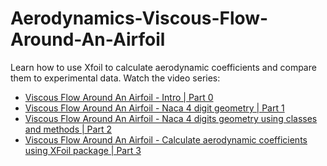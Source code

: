# Aerodynamics-Viscous-Flow-Around-An-Airfoil
Learn how to use Xfoil to calculate aerodynamic coefficients and compare them to experimental data.
Watch the video series:

- [Viscous Flow Around An Airfoil - Intro | Part 0](https://www.youtube.com/watch?v=FuTIpP-EI64&list=PL_Z1MTfvm2CLAVVpWU_jrpYdHXJdqoajH&index=1)
- [Viscous Flow Around An Airfoil - Naca 4 digit geometry | Part 1](https://www.youtube.com/watch?v=gzF9sHLwTVI&list=PL_Z1MTfvm2CLAVVpWU_jrpYdHXJdqoajH&index=2)
- [Viscous Flow Around An Airfoil - Naca 4 digits geometry using classes and methods | Part 2](https://www.youtube.com/watch?v=jQhsQSU8y78&list=PL_Z1MTfvm2CLAVVpWU_jrpYdHXJdqoajH&index=3)
- [Viscous Flow Around An Airfoil - Calculate aerodynamic coefficients using XFoil package | Part 3]()
